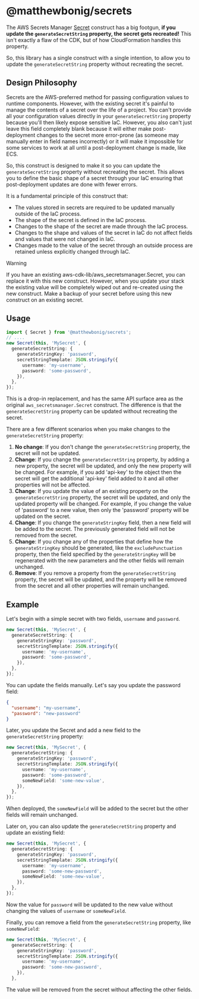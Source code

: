 # @matthewbonig/secrets

The AWS Secrets Manager [Secret](https://docs.aws.amazon.com/cdk/api/v2/docs/aws-cdk-lib.aws_secretsmanager.Secret.html) construct has a big footgun, **if you update the `generateSecretString` property, the secret gets recreated!**
This isn't exactly a flaw of the CDK, but of how CloudFormation handles this property.

So, this library has a single construct with a single intention, to allow you to update the `generateSecretString` property without recreating the secret.

## Design Philosophy

Secrets are the AWS-preferred method for passing configuration values to runtime components. However, with the existing
secret it's painful to manage the contents of a secret over the life of a project. You can't provide all your configuration
values directly in your `generateSecretString` property because you'll then likely expose sensitive
IaC. However, you also can't just leave this field completely blank because it will either make post-deployment changes
to the secret more error-prone (as someone may manually enter in field names incorrectly) or it will make it impossible
for some services to work at all until a post-deployment change is made, like ECS.

So, this construct is designed to make it so you can update the `generateSecretString` property without recreating the secret.
This allows you to define the basic shape of a secret through your IaC ensuring that post-deployment updates are done
with fewer errors. 

It is a fundamental principle of this construct that:
* The values stored in secrets are required to be updated manually outside of the IaC process.
* The shape of the secret is defined in the IaC process.
* Changes to the shape of the secret are made through the IaC process. 
* Changes to the shape and values of the secret in IaC do not affect fields and values that were not changed in IaC.
* Changes made to the value of the secret through an outside process are retained unless explicitly changed through IaC.

> [!WARNING]  
> If you have an existing aws-cdk-lib/aws_secretsmanager.Secret, you can replace it with this new construct. However,
> when you update your stack the existing value will be completely wiped out and re-created using the new construct. 
> Make a backup of your secret before using this new construct on an existing secret.

## Usage

```typescript
import { Secret } from '@matthewbonig/secrets';
// ....
new Secret(this, 'MySecret', {
  generateSecretString: {
    generateStringKey: 'password',
    secretStringTemplate: JSON.stringify({
      username: 'my-username',
      password: 'some-password',
    }),
  },
});
```

This is a drop-in replacement, and has the same API surface area as the original `aws_secretsmanager.Secret` construct. The difference is that the `generateSecretString` property can be updated without recreating the secret.

There are a few different scenarios when you make changes to the `generateSecretString` property:

1. **No change**: If you don't change the `generateSecretString` property, the secret will not be updated.
2. **Change**: If you change the `generateSecretString` property, by adding a new property, the secret will be updated, and only the new property will be changed. For example, if you add 'api-key' to the object then the secret will get the additional 'api-key' field added to it and all other properties will not be affected.
3. **Change**: If you update the value of an existing property on the `generateSecretString` property, the secret will be updated, and only the updated property will be changed. For example, if you change the value of 'password' to a new value, then only the 'password' property will be updated on the secret.
4. **Change**: If you change the `generateStringKey` field, then a new field will be added to the secret. The previously generated field will not be removed from the secret. 
5. **Change**: If you change any of the properties that define how the `generateStringKey` should be generated, like the `excludePunctuation` property, then the field specified by the `generateStringKey` will be regenerated with the new parameters and the other fields will remain unchanged.
4. **Remove**: If you remove a property from the `generateSecretString` property, the secret will be updated, and the property will be removed from the secret and all other properties will remain unchanged.

## Example

Let's begin with a simple secret with two fields, `username` and `password`.

```typescript
new Secret(this, 'MySecret', {
  generateSecretString: {
    generateStringKey: 'password',
    secretStringTemplate: JSON.stringify({
      username: 'my-username',
      password: 'some-password',
    }),
  },
});
```

You can update the fields manually. Let's say you update the password field:

```json
{
  "username": "my-username",
  "password": "new-password"
}
```

Later, you update the Secret and add a new field to the `generateSecretString` property:

```typescript
new Secret(this, 'MySecret', {
  generateSecretString: {
    generateStringKey: 'password',
    secretStringTemplate: JSON.stringify({
      username: 'my-username',
      password: 'some-password',
      someNewField: 'some-new-value',
    }),
  },
});
```

When deployed, the `someNewField` will be added to the secret but the other fields will remain unchanged.

Later on, you can also update the `generateSecretString` property and update an existing field:

```typescript
new Secret(this, 'MySecret', {
  generateSecretString: {
    generateStringKey: 'password',
    secretStringTemplate: JSON.stringify({
      username: 'my-username',
      password: 'some-new-password',
      someNewField: 'some-new-value',
    }),
  },
});
```

Now the value for `password` will be updated to the new value without changing the values of `username` or `someNewField`.

Finally, you can remove a field from the `generateSecretString` property, like `someNewField`:

```typescript
new Secret(this, 'MySecret', {
  generateSecretString: {
    generateStringKey: 'password',
    secretStringTemplate: JSON.stringify({
      username: 'my-username',
      password: 'some-new-password',
    }),
  },
```

The value will be removed from the secret without affecting the other fields.





